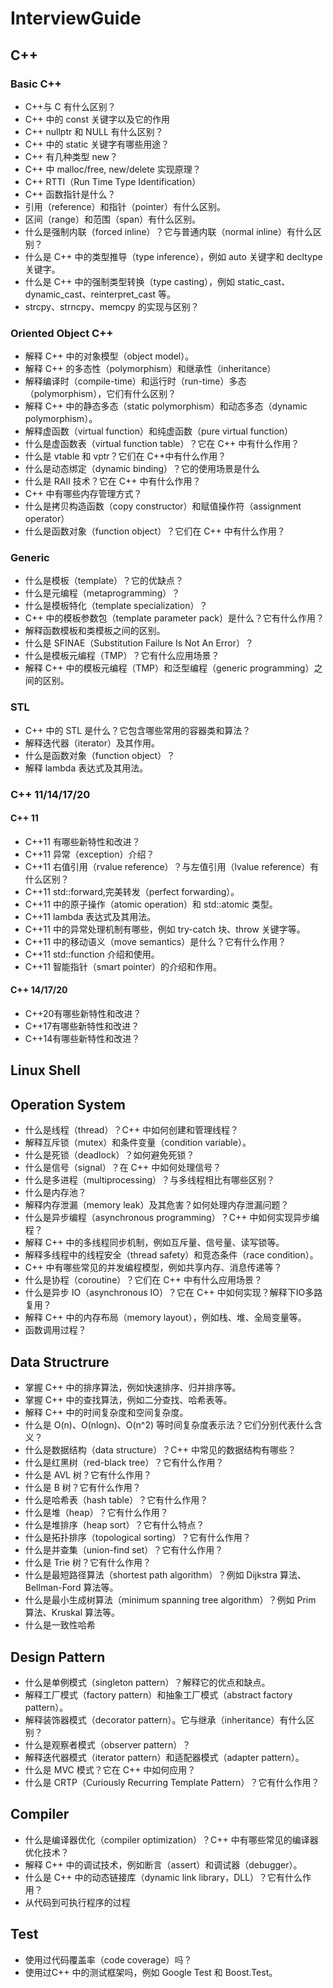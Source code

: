 # InterviewGuide

## C++

### Basic C++
+ C++与 C 有什么区别？
+ C++ 中的 const 关键字以及它的作用
+ C++ nullptr 和 NULL 有什么区别？
+ C++ 中的 static 关键字有哪些用途？
+ C++ 有几种类型 new？
+ C++ 中 malloc/free, new/delete 实现原理？
+ C++ RTTI（Run Time Type Identification）
+ C++ 函数指针是什么？
+ 引用（reference）和指针（pointer）有什么区别。
+ 区间（range）和范围（span）有什么区别。
+ 什么是强制内联（forced inline）？它与普通内联（normal inline）有什么区别？
+ 什么是 C++ 中的类型推导（type inference），例如 auto 关键字和 decltype 关键字。
+ 什么是 C++ 中的强制类型转换（type casting），例如 static_cast、dynamic_cast、reinterpret_cast 等。
+ strcpy、strncpy、memcpy 的实现与区别？

### Oriented Object C++
+ 解释 C++ 中的对象模型（object model）。
+ 解释 C++ 的多态性（polymorphism）和继承性（inheritance）
+ 解释编译时（compile-time）和运行时（run-time）多态（polymorphism），它们有什么区别？
+ 解释 C++ 中的静态多态（static polymorphism）和动态多态（dynamic polymorphism）。
+ 解释虚函数（virtual function）和纯虚函数（pure virtual function）
+ 什么是虚函数表（virtual function table）？它在 C++ 中有什么作用？
+ 什么是 vtable 和 vptr？它们在 C++中有什么作用？
+ 什么是动态绑定（dynamic binding）？它的使用场景是什么
+ 什么是 RAII 技术？它在 C++ 中有什么作用？
+ C++ 中有哪些内存管理方式？
+ 什么是拷贝构造函数（copy constructor）和赋值操作符（assignment operator）
+ 什么是函数对象（function object）？它们在 C++ 中有什么作用？

### Generic
+ 什么是模板（template）？它的优缺点？
+ 什么是元编程（metaprogramming）？
+ 什么是模板特化（template specialization）？
+ C++ 中的模板参数包（template parameter pack）是什么？它有什么作用？
+ 解释函数模板和类模板之间的区别。
+ 什么是 SFINAE（Substitution Failure Is Not An Error）？
+ 什么是模板元编程（TMP）？它有什么应用场景？
+ 解释 C++ 中的模板元编程（TMP）和泛型编程（generic programming）之间的区别。

### STL
+ C++ 中的 STL 是什么？它包含哪些常用的容器类和算法？
+ 解释迭代器（iterator）及其作用。
+ 什么是函数对象（function object）？
+ 解释 lambda 表达式及其用法。

### C++ 11/14/17/20
#### C++ 11
+ C++11 有哪些新特性和改进？
+ C++11 异常（exception）介绍？
+ C++11 右值引用（rvalue reference）？与左值引用（lvalue reference）有什么区别？
+ C++11 std::forward,完美转发（perfect forwarding）。
+ C++11 中的原子操作（atomic operation）和 std::atomic 类型。
+ C++11 lambda 表达式及其用法。
+ C++11 中的异常处理机制有哪些，例如 try-catch 块、throw 关键字等。
+ C++11 中的移动语义（move semantics）是什么？它有什么作用？
+ C++11 std::function 介绍和使用。
+ C++11 智能指针（smart pointer）的介绍和作用。

#### C++ 14/17/20
+ C++20有哪些新特性和改进？
+ C++17有哪些新特性和改进？
+ C++14有哪些新特性和改进？


## Linux Shell

## Operation System
+ 什么是线程（thread）？C++ 中如何创建和管理线程？
+ 解释互斥锁（mutex）和条件变量（condition variable）。
+ 什么是死锁（deadlock）？如何避免死锁？
+ 什么是信号（signal）？在 C++ 中如何处理信号？
+ 什么是多进程（multiprocessing）？与多线程相比有哪些区别？
+ 什么是内存池？
+ 解释内存泄漏（memory leak）及其危害？如何处理内存泄漏问题？
+ 什么是异步编程（asynchronous programming）？C++ 中如何实现异步编程？
+ 解释 C++ 中的多线程同步机制，例如互斥量、信号量、读写锁等。
+ 解释多线程中的线程安全（thread safety）和竞态条件（race condition）。
+ C++ 中有哪些常见的并发编程模型，例如共享内存、消息传递等？
+ 什么是协程（coroutine）？它们在 C++ 中有什么应用场景？
+ 什么是异步 IO（asynchronous IO）？它在 C++ 中如何实现？解释下IO多路复用？
+ 解释 C++ 中的内存布局（memory layout），例如栈、堆、全局变量等。
+ 函数调用过程？

## Data Structrure
+ 掌握 C++ 中的排序算法，例如快速排序、归并排序等。
+ 掌握 C++ 中的查找算法，例如二分查找、哈希表等。
+ 解释 C++ 中的时间复杂度和空间复杂度。
+ 什么是 O(n)、O(nlogn)、O(n^2) 等时间复杂度表示法？它们分别代表什么含义？
+ 什么是数据结构（data structure）？C++ 中常见的数据结构有哪些？
+ 什么是红黑树（red-black tree）？它有什么作用？
+ 什么是 AVL 树？它有什么作用？
+ 什么是 B 树？它有什么作用？
+ 什么是哈希表（hash table）？它有什么作用？
+ 什么是堆（heap）？它有什么作用？
+ 什么是堆排序（heap sort）？它有什么特点？
+ 什么是拓扑排序（topological sorting）？它有什么作用？
+ 什么是并查集（union-find set）？它有什么作用？
+ 什么是 Trie 树？它有什么作用？
+ 什么是最短路径算法（shortest path algorithm）？例如 Dijkstra 算法、Bellman-Ford 算法等。
+ 什么是最小生成树算法（minimum spanning tree algorithm）？例如 Prim 算法、Kruskal 算法等。
+ 什么是一致性哈希

## Design Pattern
+ 什么是单例模式（singleton pattern）？解释它的优点和缺点。
+ 解释工厂模式（factory pattern）和抽象工厂模式（abstract factory pattern）。
+ 解释装饰器模式（decorator pattern）。它与继承（inheritance）有什么区别？
+ 什么是观察者模式（observer pattern）？
+ 解释迭代器模式（iterator pattern）和适配器模式（adapter pattern）。
+ 什么是 MVC 模式？它在 C++ 中如何应用？
+ 什么是 CRTP（Curiously Recurring Template Pattern）？它有什么作用？

## Compiler
+ 什么是编译器优化（compiler optimization）？C++ 中有哪些常见的编译器优化技术？
+ 解释 C++ 中的调试技术，例如断言（assert）和调试器（debugger）。
+ 什么是 C++ 中的动态链接库（dynamic link library，DLL）？它有什么作用？
+ 从代码到可执行程序的过程

## Test
+ 使用过代码覆盖率（code coverage）吗？
+ 使用过C++ 中的测试框架吗，例如 Google Test 和 Boost.Test。